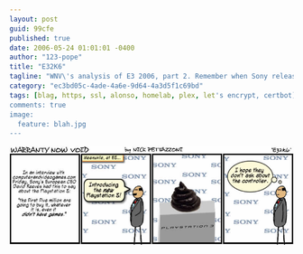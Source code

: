 ```yaml
---
layout: post
guid: 99cfe
published: true
date: 2006-05-24 01:01:01 -0400
author: "123-pope"
title: "E32K6"
tagline: "WNV\'s analysis of E3 2006, part 2. Remember when Sony released a giant, overpowered, weird looking, new console? Yeah me neither."
category: "ec3bd05c-4ade-4a6e-9d64-4a3d5f1c69bd"
tags: [blag, https, ssl, alonso, homelab, plex, let's encrypt, certbot]
comments: true
image:
  feature: blah.jpg
---
```


![](/assets/img/lol/comic22.jpg "The Last of Us is a pretty fun game, aside from the extremely mushy, chunky, smelly controller. Although the corn makes for a very interesting weapon switching scheme.")